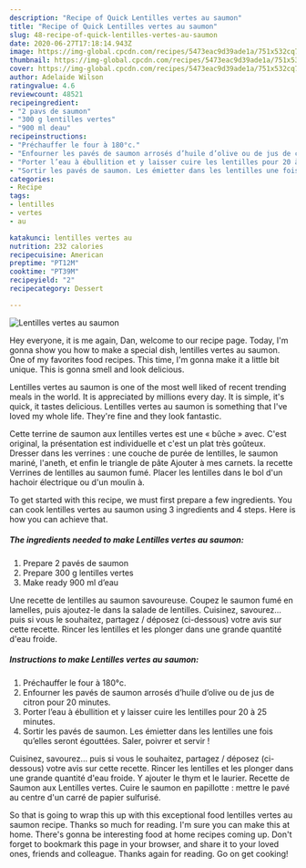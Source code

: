 ```yaml
---
description: "Recipe of Quick Lentilles vertes au saumon"
title: "Recipe of Quick Lentilles vertes au saumon"
slug: 48-recipe-of-quick-lentilles-vertes-au-saumon
date: 2020-06-27T17:18:14.943Z
image: https://img-global.cpcdn.com/recipes/5473eac9d39ade1a/751x532cq70/lentilles-vertes-au-saumon-photo-principale-de-la-recette.jpg
thumbnail: https://img-global.cpcdn.com/recipes/5473eac9d39ade1a/751x532cq70/lentilles-vertes-au-saumon-photo-principale-de-la-recette.jpg
cover: https://img-global.cpcdn.com/recipes/5473eac9d39ade1a/751x532cq70/lentilles-vertes-au-saumon-photo-principale-de-la-recette.jpg
author: Adelaide Wilson
ratingvalue: 4.6
reviewcount: 48521
recipeingredient:
- "2 pavs de saumon"
- "300 g lentilles vertes"
- "900 ml deau"
recipeinstructions:
- "Préchauffer le four à 180°c."
- "Enfourner les pavés de saumon arrosés d’huile d’olive ou de jus de citron pour 20 minutes."
- "Porter l’eau à ébullition et y laisser cuire les lentilles pour 20 à 25 minutes."
- "Sortir les pavés de saumon. Les émietter dans les lentilles une fois qu’elles seront égouttées. Saler, poivrer et servir !"
categories:
- Recipe
tags:
- lentilles
- vertes
- au

katakunci: lentilles vertes au 
nutrition: 232 calories
recipecuisine: American
preptime: "PT12M"
cooktime: "PT39M"
recipeyield: "2"
recipecategory: Dessert

---
```



![Lentilles vertes au saumon](https://img-global.cpcdn.com/recipes/5473eac9d39ade1a/751x532cq70/lentilles-vertes-au-saumon-photo-principale-de-la-recette.jpg)

Hey everyone, it is me again, Dan, welcome to our recipe page. Today, I'm gonna show you how to make a special dish, lentilles vertes au saumon. One of my favorites food recipes. This time, I'm gonna make it a little bit unique. This is gonna smell and look delicious.

Lentilles vertes au saumon is one of the most well liked of recent trending meals in the world. It is appreciated by millions every day. It is simple, it's quick, it tastes delicious. Lentilles vertes au saumon is something that I've loved my whole life. They're fine and they look fantastic.

Cette terrine de saumon aux lentilles vertes est une « bûche » avec. C&#39;est original, la présentation est individuelle et c&#39;est un plat très goûteux. Dresser dans les verrines : une couche de purée de lentilles, le saumon mariné, l&#39;aneth, et enfin le triangle de pâte Ajouter à mes carnets. la recette Verrines de lentilles au saumon fumé. Placer les lentilles dans le bol d&#39;un hachoir électrique ou d&#39;un moulin à.


To get started with this recipe, we must first prepare a few ingredients. You can cook lentilles vertes au saumon using 3 ingredients and 4 steps. Here is how you can achieve that.

<!--inarticleads1-->

##### The ingredients needed to make Lentilles vertes au saumon:

1. Prepare 2 pavés de saumon
1. Prepare 300 g lentilles vertes
1. Make ready 900 ml d’eau


Une recette de lentilles au saumon savoureuse. Coupez le saumon fumé en lamelles, puis ajoutez-le dans la salade de lentilles. Cuisinez, savourez… puis si vous le souhaitez, partagez / déposez (ci-dessous) votre avis sur cette recette. Rincer les lentilles et les plonger dans une grande quantité d&#39;eau froide. 

<!--inarticleads2-->

##### Instructions to make Lentilles vertes au saumon:

1. Préchauffer le four à 180°c.
1. Enfourner les pavés de saumon arrosés d’huile d’olive ou de jus de citron pour 20 minutes.
1. Porter l’eau à ébullition et y laisser cuire les lentilles pour 20 à 25 minutes.
1. Sortir les pavés de saumon. Les émietter dans les lentilles une fois qu’elles seront égouttées. Saler, poivrer et servir !


Cuisinez, savourez… puis si vous le souhaitez, partagez / déposez (ci-dessous) votre avis sur cette recette. Rincer les lentilles et les plonger dans une grande quantité d&#39;eau froide. Y ajouter le thym et le laurier. Recette de Saumon aux Lentilles vertes. Cuire le saumon en papillotte : mettre le pavé au centre d&#39;un carré de papier sulfurisé. 

So that is going to wrap this up with this exceptional food lentilles vertes au saumon recipe. Thanks so much for reading. I'm sure you can make this at home. There's gonna be interesting food at home recipes coming up. Don't forget to bookmark this page in your browser, and share it to your loved ones, friends and colleague. Thanks again for reading. Go on get cooking!
